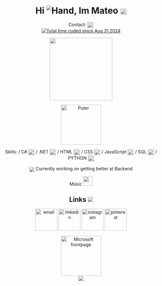 
<h1 align="center">
  Hi <img src="https://web.archive.org/web/20090725132514im_/http://www.geocities.com/akbeck98/waving.gif" alt="Hand">, Im Mateo
<img src="https://web.archive.org/web/20090821073130im_/http://geocities.com/toddc5quad/images/smile.gif" alt="Smile" align="center" width="20">

</h1>
<div align="center">
Contact: <a href="mailto:mateodellungo@gmail.com"> <img src="https://web.archive.org/web/20090822020555im_/http://geocities.com/afs4ever/email06.gif" alt="mailretro" align="center" width="20" > </a>
</div>


<!--TARJETA DE HORAS EN WAKATIME-->
<div align="center">
<a href="https://wakatime.com/@ecb456c5-1b67-4281-9da9-456ba4d60a8e">
  <img src="https://wakatime.com/badge/user/ecb456c5-1b67-4281-9da9-456ba4d60a8e.svg?style=for-the-badge" alt="Total time coded since Aug 31 2024" />
</a>
</div>
<!--TARJETA DE HORAS EN WAKATIME END-->

<!--ESPACIO EN BLANCO-->
<div>
  <p></p>
</div>
<!--ESPACIO EN BLANCO END-->

<div align="center">
<!--TARJETA DE LENGUAJES DE WAKATIME-->
<a href="https://github.com/anuraghazra/github-readme-stats">
  <img height=200 align="center" src="https://github-readme-stats.vercel.app/api/wakatime?username=Mudo0&layout=compact" />
</a>
<!--TARJETA DE LENGUAJES DE WAKATIME END-->
</div>

<!--ESPACIO EN BLANCO-->
<div>
  <p></p>
</div>
<!--ESPACIO EN BLANCO END-->

<div align="center">
<img src="https://d2w9rnfcy7mm78.cloudfront.net/9983446/original_69d1f0a68d256ff09aca9e86ed800a11.gif?1608614986?bc=0" alt="Puter" align="center" width="128">

Skills: 
  / C# <img src="https://www.svgrepo.com/show/353622/c-sharp.svg" align=center width=20>
  / .NET <img src="https://www.svgrepo.com/show/354520/visual-studio.svg" align=center width=20>
  / HTML <img src="https://www.svgrepo.com/show/452228/html-5.svg" align=center width=20> 
  / CSS <img src="https://www.svgrepo.com/show/452185/css-3.svg" align=center width=20>
  / JavaScript <img src="https://www.svgrepo.com/show/452045/js.svg" align=center width=20>
  / SQL <img src="https://www.svgrepo.com/show/331760/sql-database-generic.svg" align=center width=20> 
  / PYTHON <img src="https://www.svgrepo.com/show/452091/python.svg" align=center width=20>

<img src="https://web.archive.org/web/20090903053958im_/http://geocities.com/templeoflearning/monitor.gif" align=center> Currently working on getting better at Backend


Músic <a href="https://music.youtube.com/playlist?list=PLJnRGNrXKvyzwIVrtug_-xWAEGygJrf7U&si=T5G2t3QAzKpbhpVG" target="_blank"> <img src="https://d2w9rnfcy7mm78.cloudfront.net/9915918/original_687a76a221a1de19a902cbdf89c2b7d6.gif?1608099909?bc=0" width="30"></a></h3>
<div align="center">
  
</div>


<h2 align="center">Links <img src="https://d2w9rnfcy7mm78.cloudfront.net/9916384/original_bc0d33c7a2d18029b1815b00c21c7b7a.gif?1608103863?bc=0"> </h2>

<p align="center">
  <a href="mailto:mateodellungo@gmail.com" target="_blank"><img src="https://img.icons8.com/color/96/000000/gmail.png" alt="email" width=70/></a>
  <a href="https://www.linkedin.com/in/mateo-del-lungo-610398210/" target="_blank"><img src="https://img.icons8.com/color/96/000000/linkedin.png" alt="linkedin" width=70/></a>
  <a href="https://www.instagram.com/m_ud0" target="_blank"><img src="https://img.icons8.com/color/96/000000/instagram-new.png" alt="instagram" width=70/></a>
  <a href="https://ar.pinterest.com/mateodellungo/" target="_blank"><img src="https://img.icons8.com/color/96/000000/pinterest--v1.png" alt="pinterest" width=70/></a>
</p>

  <!--
  <a href="https://www.youtube.com/@mudo4382"><img src="https://img.icons8.com/color/96/000000/youtube.png" alt="youtube" width=70/></a>
  <a href="https://steamcommunity.com/id/Salvelucifer"><img src="https://img.icons8.com/fluent/96/000000/steam.png" alt="steam" width=70/></a>
  -->
<!--
[![Harlok's WakaTime stats](https://github-readme-stats.vercel.app/api/wakatime?username=Mudo0)](https://github.com/Mudo0/github-readme-stats)
-->
  
  <img src="https://web.archive.org/web/20090903074517im_/http://geocities.com/coding1984/old/images/other/FP2000.GIF" alt="Microsoft frontpage" align="center" width="128">
  
  <br>
  <img src="https://profile-counter.glitch.me/Mudo0/count.svg?"  />
 
</div>




